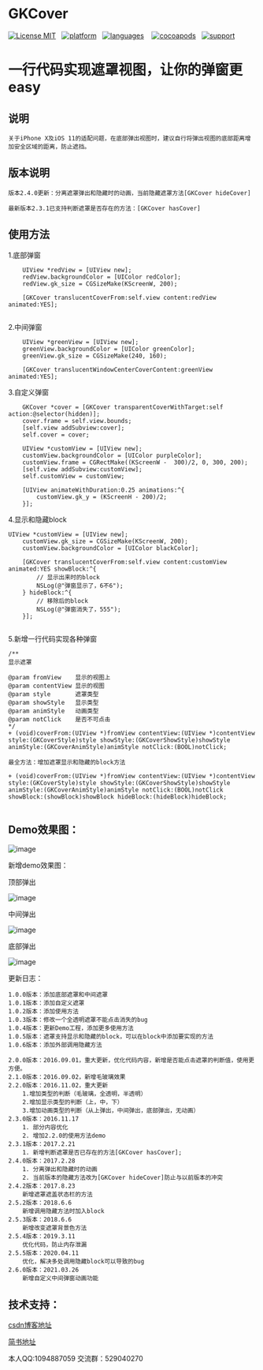 # GKCover

[![License MIT](https://img.shields.io/badge/license-MIT-green.svg?style=flat)](https://raw.githubusercontent.com/QuintGao/GKCover/master/LICENSE)&nbsp;&nbsp;
[![platform](http://img.shields.io/cocoapods/p/GKCover.svg?style=flat)](http://cocoadocs.org/docsets/GKCover)&nbsp;&nbsp;
[![languages](https://img.shields.io/badge/language-objective--c-blue.svg)](#) &nbsp;&nbsp;
[![cocoapods](http://img.shields.io/cocoapods/v/GKCover.svg?style=flat)](https://cocoapods.org/pods/GKCover)&nbsp;&nbsp;
[![support](https://img.shields.io/badge/support-ios%208%2B-orange.svg)](#) 

一行代码实现遮罩视图，让你的弹窗更easy
==============

## 说明
    关于iPhone X及iOS 11的适配问题，在底部弹出视图时，建议自行将弹出视图的底部距离增加安全区域的距离，防止遮挡。

## 版本说明
    版本2.4.0更新：分离遮罩弹出和隐藏时的动画，当前隐藏遮罩方法[GKCover hideCover]

    最新版本2.3.1已支持判断遮罩是否存在的方法：[GKCover hasCover]

## 使用方法

1.底部弹窗

```
    UIView *redView = [UIView new];
    redView.backgroundColor = [UIColor redColor];
    redView.gk_size = CGSizeMake(KScreenW, 200);

    [GKCover translucentCoverFrom:self.view content:redView animated:YES];
    
```
2.中间弹窗

```
    UIView *greenView = [UIView new];
    greenView.backgroundColor = [UIColor greenColor];
    greenView.gk_size = CGSizeMake(240, 160);
    
    [GKCover translucentWindowCenterCoverContent:greenView animated:YES];
```
3.自定义弹窗

```
    GKCover *cover = [GKCover transparentCoverWithTarget:self action:@selector(hidden)];
    cover.frame = self.view.bounds;
    [self.view addSubview:cover];
    self.cover = cover;
    
    UIView *customView = [UIView new];
    customView.backgroundColor = [UIColor purpleColor];
    customView.frame = CGRectMake((KScreenW -  300)/2, 0, 300, 200);
    [self.view addSubview:customView];
    self.customView = customView;
    
    [UIView animateWithDuration:0.25 animations:^{
        customView.gk_y = (KScreenH - 200)/2;
    }];
```

4.显示和隐藏block

```
UIView *customView = [UIView new];
    customView.gk_size = CGSizeMake(KScreenW, 200);
    customView.backgroundColor = [UIColor blackColor];
    
    [GKCover translucentCoverFrom:self.view content:customView animated:YES showBlock:^{
        // 显示出来时的block
        NSLog(@"弹窗显示了，6不6");
    } hideBlock:^{
        // 移除后的block
        NSLog(@"弹窗消失了，555");
    }];


```

5.新增一行代码实现各种弹窗

```
/**
显示遮罩

@param fromView    显示的视图上
@param contentView 显示的视图
@param style       遮罩类型
@param showStyle   显示类型
@param animStyle   动画类型
@param notClick    是否不可点击
*/
+ (void)coverFrom:(UIView *)fromView contentView:(UIView *)contentView style:(GKCoverStyle)style showStyle:(GKCoverShowStyle)showStyle animStyle:(GKCoverAnimStyle)animStyle notClick:(BOOL)notClick;

最全方法：增加遮罩显示和隐藏的block方法

+ (void)coverFrom:(UIView *)fromView contentView:(UIView *)contentView style:(GKCoverStyle)style showStyle:(GKCoverShowStyle)showStyle animStyle:(GKCoverAnimStyle)animStyle notClick:(BOOL)notClick showBlock:(showBlock)showBlock hideBlock:(hideBlock)hideBlock;


```

## Demo效果图：

![image](https://github.com/QuintGao/GKCover/blob/master/GKCoverDemo/GKCoverDemo-gif.gif)

新增demo效果图：

顶部弹出

![image](https://github.com/QuintGao/GKCover/blob/master/GKCoverDemo/demo_top.png)

中间弹出

![image](https://github.com/QuintGao/GKCover/blob/master/GKCoverDemo/demo_center.png)

底部弹出

![image](https://github.com/QuintGao/GKCover/blob/master/GKCoverDemo/demo_bottom.png)

更新日志：

```
1.0.0版本：添加底部遮罩和中间遮罩
1.0.1版本：添加自定义遮罩
1.0.2版本：添加使用方法
1.0.3版本：修改一个全透明遮罩不能点击消失的bug
1.0.4版本：更新Demo工程，添加更多使用方法
1.0.5版本：遮罩支持显示和隐藏的block，可以在block中添加要实现的方法
1.0.6版本：添加外部调用隐藏方法

2.0.0版本：2016.09.01，重大更新，优化代码内容，新增是否能点击遮罩的判断值，使用更方便。
2.1.0版本：2016.09.02，新增毛玻璃效果
2.2.0版本：2016.11.02，重大更新
    1.增加类型的判断（毛玻璃，全透明，半透明）
    2.增加显示类型的判断（上，中，下）
    3.增加动画类型的判断（从上弹出，中间弹出，底部弹出，无动画）
2.3.0版本：2016.11.17
    1. 部分内容优化
    2. 增加2.2.0的使用方法demo
2.3.1版本：2017.2.21
    1. 新增判断遮罩是否已存在的方法[GKCover hasCover];
2.4.0版本：2017.2.28
    1. 分离弹出和隐藏时的动画
    2. 当前版本的隐藏方法改为[GKCover hideCover]防止与以前版本的冲突
2.4.2版本：2017.8.23
    新增遮罩遮盖状态栏的方法
2.5.2版本：2018.6.6
    新增调用隐藏方法时加入block
2.5.3版本：2018.6.6
    新增改变遮罩背景色方法
2.5.4版本：2019.3.11
    优化代码，防止内存泄漏
2.5.5版本：2020.04.11
    优化，解决多处调用隐藏block可以导致的bug
2.6.0版本：2021.03.26
    新增自定义中间弹窗动画功能
```

## 技术支持：

[csdn博客地址](http://blog.csdn.net/u010565269/article/details/52332027)

[简书地址](http://www.jianshu.com/p/866a79a95963)

本人QQ:1094887059
交流群：529040270
